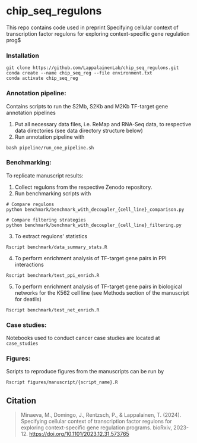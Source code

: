 # chip_seq_regulons

This repo contains code used in preprint Specifying cellular context of transcription factor regulons for exploring context-specific gene regulation prog$

### Installation

```
git clone https://github.com/LappalainenLab/chip_seq_regulons.git
conda create --name chip_seq_reg --file environment.txt
conda activate chip_seq_reg
```

### Annotation pipeline:

Contains scripts to run the S2Mb, S2Kb and M2Kb TF-target gene annotation pipelines

1. Put all necessary data files, i.e. ReMap and RNA-Seq data, to respective data directories (see data directory structure below)
2. Run annotation pipeline with 
```
bash pipeline/run_one_pipeline.sh
```

### Benchmarking:

To replicate manuscript results:

1. Collect regulons from the respective Zenodo repository.
2. Run benchmarking scripts with
```
# Compare regulons
python benchmark/benchmark_with_decoupler_{cell_line}_comparison.py

# Compare filtering strategies
python benchmark/benchmark_with_decoupler_{cell_line}_filtering.py
```
3. To extract regulons' statistics
```
Rscript benchmark/data_summary_stats.R
```

4. To perform enrichment analysis of TF-target gene pairs in PPI interactions
```
Rscript benchmark/test_ppi_enrich.R
```

5. To perform enrichment analysis of TF-target gene pairs in biological networks for the K562 cell line (see Methods section of the manuscript for deatils)
```
Rscript benchmark/test_net_enrich.R
```

### Case studies:

Notebooks used to conduct cancer case studies are located at `case_studies`

### Figures:

Scripts to reproduce figures from the manuscripts can be run by
```
Rscript figures/manuscript/{script_name}.R
```

## Citation
> Minaeva, M., Domingo, J., Rentzsch, P., & Lappalainen, T. (2024). 
> Specifying cellular context of transcription factor regulons for exploring context-specific gene regulation programs.
> bioRxiv, 2023-12. https://doi.org/10.1101/2023.12.31.573765
